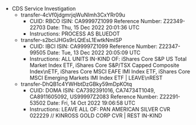 - CDS Service Investigation
	- transfer-4cVf0jdgmrjqWuNImh3CxYRr09u
		- CUID: RBCO
		  ISIN: CA99997Z1099
		  Reference Number: Z22349-22703
		  Date: Thu, 15 Dec 2022 20:01:36 UTC
		- Instructions:
		  PROCESS AS BLUEDOT
	- transfer-s2bcIJHGs9rLQtEsL1EwtkNmISP
		- CUID: IBCI
		  ISIN: CA99997Z1099
		  Reference Number: Z22347-99505
		  Date: Tue, 13 Dec 2022 20:05:09 UTC
		- Instructions:
		  ALL UNITS IN-KIND OF: iShares Core S&P US Total Market Index ETF, iShares Core S&P/TSX Capped Composite Index\nETF, iShares Core MSCI EAFE IMI Index ETF, iShares Core MSCI Emerging Markets IMI Index ETF | LEAVE\nREST
	- transfer-DhQB1c4YWHbtDzGBky59mDpKOtq
		- CUID: DOMA
		  ISIN: CA7392391016, CA74734T1049, CA8911605092, US99997Z2083
		  Reference Number: Z22291-53502
		  Date: Fri, 14 Oct 2022 19:06:58 UTC
		- Instructions:
		  LEAVE ALL OF: PAN AMERICAN SILVER CVR 022229 // KINROSS GOLD CORP CVR | REST IN-KIND
